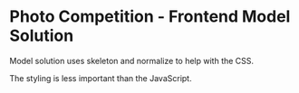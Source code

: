 Photo Competition - Frontend Model Solution
================================

Model solution uses skeleton and normalize to help with the CSS.

The styling is less important than the JavaScript.